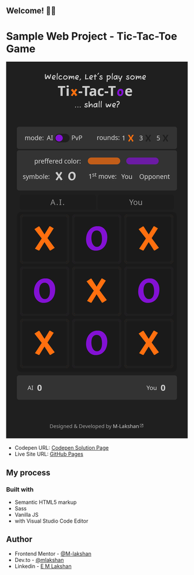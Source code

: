 ## Welcome! 👋🏼

# Sample Web Project - Tic-Tac-Toe Game

![This is the design preview for Game](./preview_Tix-Tac-Toe.png)

- Codepen URL: [Codepen Solution Page](https://codepen.io/m-lakshan/full/wvojjaE)
- Live Site URL: [GitHub Pages](https://m-lakshan.github.io/web_game_Tic-Tac-Toe/)

## My process

### Built with

- Semantic HTML5 markup
- Sass
- Vanilla JS
- with Visual Studio Code Editor

## Author

- Frontend Mentor - [@M-lakshan](https://www.frontendmentor.io/profile/M-lakshan)
- Dev.to - [@mlakshan](https://dev.to/mlakshan)
- Linkedin - [E M Lakshan](https://www.linkedin.com/in/e-m-lakshan-190212216/)

